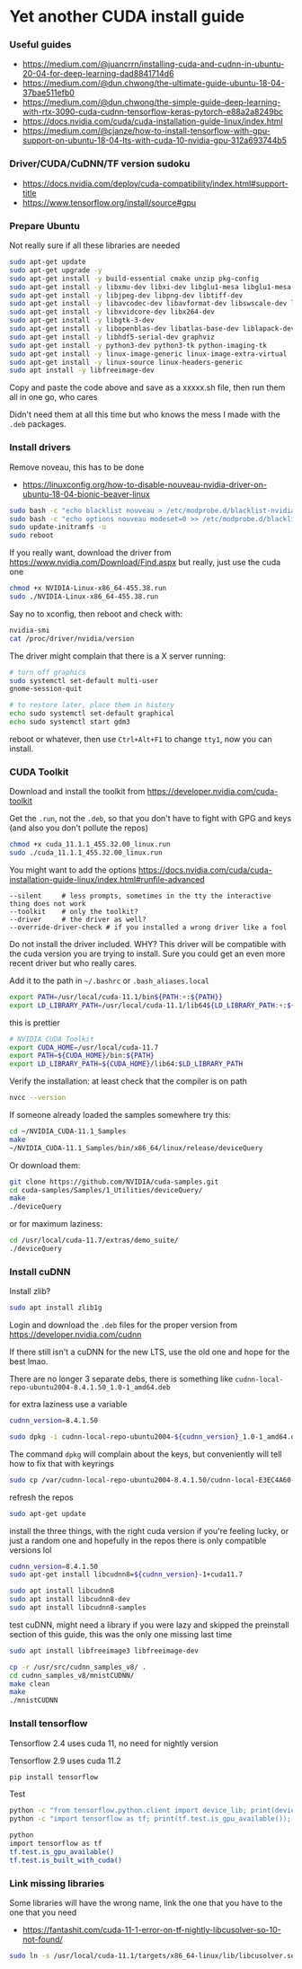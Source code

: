 # Yet another CUDA install guide

### Useful guides

* https://medium.com/@juancrrn/installing-cuda-and-cudnn-in-ubuntu-20-04-for-deep-learning-dad8841714d6
* https://medium.com/@dun.chwong/the-ultimate-guide-ubuntu-18-04-37bae511efb0
* https://medium.com/@dun.chwong/the-simple-guide-deep-learning-with-rtx-3090-cuda-cudnn-tensorflow-keras-pytorch-e88a2a8249bc
* https://docs.nvidia.com/cuda/cuda-installation-guide-linux/index.html
* https://medium.com/@cjanze/how-to-install-tensorflow-with-gpu-support-on-ubuntu-18-04-lts-with-cuda-10-nvidia-gpu-312a693744b5

### Driver/CUDA/CuDNN/TF version sudoku

* https://docs.nvidia.com/deploy/cuda-compatibility/index.html#support-title
* https://www.tensorflow.org/install/source#gpu

### Prepare Ubuntu

Not really sure if all these libraries are needed

```bash
sudo apt-get update
sudo apt-get upgrade -y
sudo apt-get install -y build-essential cmake unzip pkg-config
sudo apt-get install -y libxmu-dev libxi-dev libglu1-mesa libglu1-mesa-dev
sudo apt-get install -y libjpeg-dev libpng-dev libtiff-dev
sudo apt-get install -y libavcodec-dev libavformat-dev libswscale-dev libv4l-dev
sudo apt-get install -y libxvidcore-dev libx264-dev
sudo apt-get install -y libgtk-3-dev
sudo apt-get install -y libopenblas-dev libatlas-base-dev liblapack-dev gfortran
sudo apt-get install -y libhdf5-serial-dev graphviz
sudo apt-get install -y python3-dev python3-tk python-imaging-tk
sudo apt-get install -y linux-image-generic linux-image-extra-virtual
sudo apt-get install -y linux-source linux-headers-generic
sudo apt install -y libfreeimage-dev
```

Copy and paste the code above and save as a xxxxx.sh file, then run them all in one go, who cares

Didn't need them at all this time but who knows the mess I made with the `.deb` packages.

### Install drivers

Remove noveau, this has to be done

* https://linuxconfig.org/how-to-disable-nouveau-nvidia-driver-on-ubuntu-18-04-bionic-beaver-linux

```bash
sudo bash -c "echo blacklist nouveau > /etc/modprobe.d/blacklist-nvidia-nouveau.conf"
sudo bash -c "echo options nouveau modeset=0 >> /etc/modprobe.d/blacklist-nvidia-nouveau.conf"
sudo update-initramfs -u
sudo reboot
```

If you really want,
download the driver from
https://www.nvidia.com/Download/Find.aspx
but really, just use the cuda one

```bash
chmod +x NVIDIA-Linux-x86_64-455.38.run
sudo ./NVIDIA-Linux-x86_64-455.38.run
```

Say no to xconfig, then reboot and check with:

```bash
nvidia-smi
cat /proc/driver/nvidia/version
```

The driver might complain that there is a X server running:

```bash
# turn off graphics
sudo systemctl set-default multi-user
gnome-session-quit

# to restore later, place them in history
echo sudo systemctl set-default graphical
echo sudo systemctl start gdm3
```

reboot or whatever, then use `Ctrl+Alt+F1` to change `tty1`, now you can install.

### CUDA Toolkit

Download and install the toolkit from
https://developer.nvidia.com/cuda-toolkit

Get the `.run`, not the `.deb`,
so that you don't have to fight with GPG and keys
(and also you don't pollute the repos)

```bash
chmod +x cuda_11.1.1_455.32.00_linux.run
sudo ./cuda_11.1.1_455.32.00_linux.run
```

You might want to add the options
https://docs.nvidia.com/cuda/cuda-installation-guide-linux/index.html#runfile-advanced
```
--silent     # less prompts, sometimes in the tty the interactive thing does not work
--toolkit    # only the toolkit?
--driver     # the driver as well?
--override-driver-check # if you installed a wrong driver like a fool
```

Do not install the driver included.
WHY? This driver will be compatible with the cuda version you are trying to install.
Sure you could get an even more recent driver but who really cares.

Add it to the path in `~/.bashrc` or `.bash_aliases.local`

```bash
export PATH=/usr/local/cuda-11.1/bin${PATH:+:${PATH}}
export LD_LIBRARY_PATH=/usr/local/cuda-11.1/lib64${LD_LIBRARY_PATH:+:${LD_LIBRARY_PATH}}
```

this is prettier

```bash
# NVIDIA CUDA Toolkit
export CUDA_HOME=/usr/local/cuda-11.7
export PATH=${CUDA_HOME}/bin:${PATH}
export LD_LIBRARY_PATH=${CUDA_HOME}/lib64:$LD_LIBRARY_PATH
```

Verify the installation: at least check that the compiler is on path

```bash
nvcc --version
```

If someone already loaded the samples somewhere try this:

```bash
cd ~/NVIDIA_CUDA-11.1_Samples
make
~/NVIDIA_CUDA-11.1_Samples/bin/x86_64/linux/release/deviceQuery
```

Or download them:

```bash
git clone https://github.com/NVIDIA/cuda-samples.git
cd cuda-samples/Samples/1_Utilities/deviceQuery/
make
./deviceQuery
```

or for maximum laziness:

```bash
cd /usr/local/cuda-11.7/extras/demo_suite/
./deviceQuery 
```

### Install cuDNN

Install zlib?

```bash
sudo apt install zlib1g
```

Login and download the `.deb` files for the proper version from
https://developer.nvidia.com/cudnn

If there still isn't a cuDNN for the new LTS, use the old one and hope for the best lmao.

There are no longer 3 separate debs, there is something like
`cudnn-local-repo-ubuntu2004-8.4.1.50_1.0-1_amd64.deb `

for extra laziness use a variable

```bash
cudnn_version=8.4.1.50
```

```bash
sudo dpkg -i cudnn-local-repo-ubuntu2004-${cudnn_version}_1.0-1_amd64.deb 
```

The command `dpkg` will complain about the keys, but conveniently will tell how to fix that with keyrings

```bash
sudo cp /var/cudnn-local-repo-ubuntu2004-8.4.1.50/cudnn-local-E3EC4A60-keyring.gpg /usr/share/keyrings/
```

refresh the repos

```bash
sudo apt-get update
```

install the three things, with the right cuda version if you're feeling lucky,
or just a random one and hopefully in the repos there is only compatible versions lol

```bash
cudnn_version=8.4.1.50
sudo apt-get install libcudnn8=${cudnn_version}-1+cuda11.7

sudo apt install libcudnn8
sudo apt install libcudnn8-dev
sudo apt install libcudnn8-samples 
```

test cuDNN, might need a library if you were lazy and skipped the preinstall section of this guide,
this was the only one missing last time

```bash
sudo apt install libfreeimage3 libfreeimage-dev

cp -r /usr/src/cudnn_samples_v8/ .
cd cudnn_samples_v8/mnistCUDNN/
make clean
make
./mnistCUDNN 
```

<!-- ```bash -->
<!-- cuDNN Runtime Library for Ubuntu18.04 (Deb) -->
<!-- cuDNN Developer Library for Ubuntu18.04 (Deb) -->
<!-- cuDNN Code Samples and User Guide for Ubuntu18.04 (Deb) -->
<!-- ``` -->
<!-- Then install them -->
<!-- ```bash -->
<!-- sudo dpkg -i libcudnn8_8.0.5.39-1+cuda11.1_amd64.deb -->
<!-- sudo dpkg -i libcudnn8-dev_8.0.5.39-1+cuda11.1_amd64.deb -->
<!-- sudo dpkg -i libcudnn8-samples_8.0.5.39-1+cuda11.1_amd64.deb -->
<!-- ``` -->
<!-- Verify the installation -->
<!-- ```bash -->
<!-- cp -r /usr/src/cudnn_samples_v8/ $HOME -->
<!-- cd $HOME/cudnn_samples_v8/mnistCUDNN -->
<!-- make clean && make -->
<!-- ./mnistCUDNN -->
<!-- ``` -->

### Install tensorflow

Tensorflow 2.4 uses cuda 11, no need for nightly version

Tensorflow 2.9 uses cuda 11.2

```bash
pip install tensorflow
```

Test

```bash
python -c "from tensorflow.python.client import device_lib; print(device_lib.list_local_devices())"
python -c "import tensorflow as tf; print(tf.test.is_gpu_available()); print(tf.test.is_built_with_cuda());"
```

```bash
python
import tensorflow as tf
tf.test.is_gpu_available()
tf.test.is_built_with_cuda()
```

### Link missing libraries

Some libraries will have the wrong name, link the one that you have to the one that you need

* https://fantashit.com/cuda-11-1-error-on-tf-nightly-libcusolver-so-10-not-found/

```bash
sudo ln -s /usr/local/cuda-11.1/targets/x86_64-linux/lib/libcusolver.so.11 /usr/local/cuda-11.1/targets/x86_64-linux/lib/libcusolver.so.10
```
